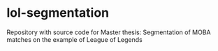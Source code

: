 # lol-segmentation
Repository with source code for Master thesis: Segmentation of MOBA matches on the example of League of Legends
